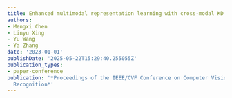 ```yaml
---
title: Enhanced multimodal representation learning with cross-modal KD
authors:
- Mengxi Chen
- Linyu Xing
- Yu Wang
- Ya Zhang
date: '2023-01-01'
publishDate: '2025-05-22T15:29:40.255055Z'
publication_types:
- paper-conference
publication: '*Proceedings of the IEEE/CVF Conference on Computer Vision and Pattern
  Recognition*'
---
```

